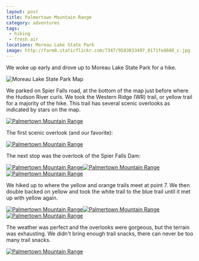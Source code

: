 ```yaml
---
layout: post
title: Palmertown Mountain Range
category: adventures
tags: 
 - hiking
 - fresh air
locations: Moreau Lake State Park
image: http://farm8.staticflickr.com/7347/9583833497_0171fe8688_c.jpg
---
```



We woke up early and drove up to Moreau Lake State Park for a hike.

<img alt="Moreau Lake State Park Map" src="http://farm8.staticflickr.com/7303/13013176105_99e4295620_o.png">

We parked on Spier Falls road, at the bottom of the map just before where the Hudson River curls. We took the Western Ridge (WR) trail, or yellow trail for a majority of the hike. This trail has several scenic overlooks as indicated by stars on the map.

<div class="photos">
<a href="http://www.flickr.com/photos/91218249@N05/9583836201/" title="Palmertown Mountain Range by katydecorah, on Flickr"><img src="http://farm3.staticflickr.com/2891/9583836201_fdbae467f0_c.jpg"  alt="Palmertown Mountain Range"></a>
</div>

The first scenic overlook (and our favorite):

<div class="photos">
<a href="http://www.flickr.com/photos/91218249@N05/9583833497/" title="Palmertown Mountain Range by katydecorah, on Flickr"><img src="http://farm8.staticflickr.com/7347/9583833497_0171fe8688_c.jpg"  alt="Palmertown Mountain Range" class="pop-out"></a>
</div>

The next stop was the overlook of the Spier Falls Dam:

<div class="photos">
<a href="http://www.flickr.com/photos/91218249@N05/9583831625/" title="Palmertown Mountain Range by katydecorah, on Flickr"><img src="http://farm8.staticflickr.com/7341/9583831625_fafaea7bb2_c.jpg" class="img-thirds" alt="Palmertown Mountain Range"></a><a href="http://www.flickr.com/photos/91218249@N05/9583837625/" title="Palmertown Mountain Range by katydecorah, on Flickr"><img src="http://farm3.staticflickr.com/2846/9583837625_cf283cb895_c.jpg" class="img-thirds" alt="Palmertown Mountain Range"></a><a href="http://www.flickr.com/photos/91218249@N05/9586629444/" title="Palmertown Mountain Range by katydecorah, on Flickr"><img src="http://farm3.staticflickr.com/2858/9586629444_457bb8211e_c.jpg" class="img-thirds" alt="Palmertown Mountain Range"></a>
</div>

We hiked up to where the yellow and orange trails meet at point 7. We then double backed on yellow and took the white trail to the blue trail until it met up with yellow again.

<div class="photos">
<a href="http://www.flickr.com/photos/91218249@N05/9583834269/" title="Palmertown Mountain Range by katydecorah, on Flickr"><img src="http://farm3.staticflickr.com/2876/9583834269_d8e7b144e5_c.jpg" class="img-thirds" alt="Palmertown Mountain Range"></a><a href="http://www.flickr.com/photos/91218249@N05/9583845429/" title="Palmertown Mountain Range by katydecorah, on Flickr"><img src="http://farm6.staticflickr.com/5533/9583845429_86f8609032_c.jpg" class="img-thirds" alt="Palmertown Mountain Range"></a><a href="http://www.flickr.com/photos/91218249@N05/9583847211/" title="Palmertown Mountain Range by katydecorah, on Flickr"><img src="http://farm6.staticflickr.com/5541/9583847211_8c7620529b_c.jpg" class="img-thirds" alt="Palmertown Mountain Range"></a>
</div>

The weather was perfect and the overlooks were gorgeous, but the terrain was exhausting. We didn't bring enough trail snacks, there can never be too many trail snacks.

<div class="photos">
<a href="http://www.flickr.com/photos/91218249@N05/9586631390/" title="Palmertown Mountain Range by katydecorah, on Flickr"><img src="http://farm6.staticflickr.com/5455/9586631390_96d1ca3f1d_c.jpg"  alt="Palmertown Mountain Range"></a>
</div>
